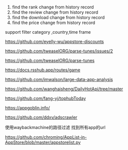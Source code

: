 1. find the rank change from history record
2. find the review change from history record
3. find the download change from history record
4.  find the price change from history record

support filter category ,country,time frame

https://github.com/eyelly-wu/appstore-discounts

https://github.com/tweaselORG/parse-tunes/issues/2

https://github.com/tweaselORG/parse-tunes

https://docs.rsshub.app/routes/game

https://github.com/imwalson/large-data-app-analysis


https://github.com/wanghaisheng/DailyHotApi/tree/master


https://github.com/fang-yj/tophubToday

https://appgoblin.info/

https://github.com/ddxv/adscrawler


使用waybackmachine的路径过滤 找到所有app的url

https://github.com/chroming/AppList-in-AppStore/blob/master/appstorelist.py
